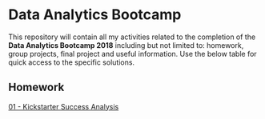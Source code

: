 # Data Analytics Bootcamp

This repository will contain all my activities related to the completion of the **Data Analytics Bootcamp 2018** including but not limited to: homework, group projects, final project and useful information. Use the below table for quick access to the specific solutions.

## Homework

[01 - Kickstarter Success Analysis](01-KickstarterSuccessAnalysis)